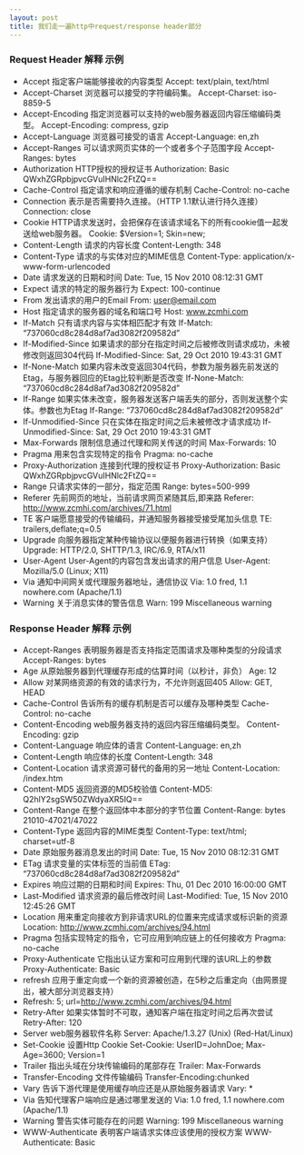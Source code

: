 ```yaml
---
layout: post
title: 我们走一遍http中request/response header部分
---
```


### Request Header 解释 示例
* Accept 指定客户端能够接收的内容类型 Accept: text/plain, text/html
* Accept-Charset 浏览器可以接受的字符编码集。 Accept-Charset: iso-8859-5
* Accept-Encoding 指定浏览器可以支持的web服务器返回内容压缩编码类型。 Accept-Encoding: compress, gzip
* Accept-Language 浏览器可接受的语言 Accept-Language: en,zh
* Accept-Ranges 可以请求网页实体的一个或者多个子范围字段 Accept-Ranges: bytes
* Authorization HTTP授权的授权证书 Authorization: Basic QWxhZGRpbjpvcGVuIHNlc2FtZQ==
* Cache-Control 指定请求和响应遵循的缓存机制 Cache-Control: no-cache
* Connection 表示是否需要持久连接。（HTTP 1.1默认进行持久连接） Connection: close
* Cookie HTTP请求发送时，会把保存在该请求域名下的所有cookie值一起发送给web服务器。 Cookie: $Version=1; Skin=new;
* Content-Length 请求的内容长度 Content-Length: 348
* Content-Type 请求的与实体对应的MIME信息 Content-Type: application/x-www-form-urlencoded
* Date 请求发送的日期和时间 Date: Tue, 15 Nov 2010 08:12:31 GMT
* Expect 请求的特定的服务器行为 Expect: 100-continue
* From 发出请求的用户的Email From: user@email.com
* Host 指定请求的服务器的域名和端口号 Host: www.zcmhi.com
* If-Match 只有请求内容与实体相匹配才有效 If-Match: “737060cd8c284d8af7ad3082f209582d”
* If-Modified-Since 如果请求的部分在指定时间之后被修改则请求成功，未被修改则返回304代码 If-Modified-Since: Sat, 29 Oct 2010 19:43:31 GMT
* If-None-Match 如果内容未改变返回304代码，参数为服务器先前发送的Etag，与服务器回应的Etag比较判断是否改变 If-None-Match: “737060cd8c284d8af7ad3082f209582d”
* If-Range 如果实体未改变，服务器发送客户端丢失的部分，否则发送整个实体。参数也为Etag If-Range: “737060cd8c284d8af7ad3082f209582d”
* If-Unmodified-Since 只在实体在指定时间之后未被修改才请求成功 If-Unmodified-Since: Sat, 29 Oct 2010 19:43:31 GMT
* Max-Forwards 限制信息通过代理和网关传送的时间 Max-Forwards: 10
* Pragma 用来包含实现特定的指令 Pragma: no-cache
* Proxy-Authorization 连接到代理的授权证书 Proxy-Authorization: Basic QWxhZGRpbjpvcGVuIHNlc2FtZQ==
* Range 只请求实体的一部分，指定范围 Range: bytes=500-999
* Referer 先前网页的地址，当前请求网页紧随其后,即来路 Referer: http://www.zcmhi.com/archives/71.html
* TE 客户端愿意接受的传输编码，并通知服务器接受接受尾加头信息 TE: trailers,deflate;q=0.5
* Upgrade 向服务器指定某种传输协议以便服务器进行转换（如果支持） Upgrade: HTTP/2.0, SHTTP/1.3, IRC/6.9, RTA/x11
* User-Agent User-Agent的内容包含发出请求的用户信息 User-Agent: Mozilla/5.0 (Linux; X11)
* Via 通知中间网关或代理服务器地址，通信协议 Via: 1.0 fred, 1.1 nowhere.com (Apache/1.1)
* Warning 关于消息实体的警告信息 Warn: 199 Miscellaneous warning

### Response Header 解释 示例
* Accept-Ranges 表明服务器是否支持指定范围请求及哪种类型的分段请求 Accept-Ranges: bytes
* Age 从原始服务器到代理缓存形成的估算时间（以秒计，非负） Age: 12
* Allow 对某网络资源的有效的请求行为，不允许则返回405 Allow: GET, HEAD
* Cache-Control 告诉所有的缓存机制是否可以缓存及哪种类型 Cache-Control: no-cache
* Content-Encoding web服务器支持的返回内容压缩编码类型。 Content-Encoding: gzip
* Content-Language 响应体的语言 Content-Language: en,zh
* Content-Length 响应体的长度 Content-Length: 348
* Content-Location 请求资源可替代的备用的另一地址 Content-Location: /index.htm
* Content-MD5 返回资源的MD5校验值 Content-MD5: Q2hlY2sgSW50ZWdyaXR5IQ==
* Content-Range 在整个返回体中本部分的字节位置 Content-Range: bytes 21010-47021/47022
* Content-Type 返回内容的MIME类型 Content-Type: text/html; charset=utf-8
* Date 原始服务器消息发出的时间 Date: Tue, 15 Nov 2010 08:12:31 GMT
* ETag 请求变量的实体标签的当前值 ETag: “737060cd8c284d8af7ad3082f209582d”
* Expires 响应过期的日期和时间 Expires: Thu, 01 Dec 2010 16:00:00 GMT
* Last-Modified 请求资源的最后修改时间 Last-Modified: Tue, 15 Nov 2010 12:45:26 GMT
* Location 用来重定向接收方到非请求URL的位置来完成请求或标识新的资源 Location: http://www.zcmhi.com/archives/94.html
* Pragma 包括实现特定的指令，它可应用到响应链上的任何接收方 Pragma: no-cache
* Proxy-Authenticate 它指出认证方案和可应用到代理的该URL上的参数 Proxy-Authenticate: Basic
* refresh 应用于重定向或一个新的资源被创造，在5秒之后重定向（由网景提出，被大部分浏览器支持）  
* Refresh: 5; url=http://www.zcmhi.com/archives/94.html
* Retry-After 如果实体暂时不可取，通知客户端在指定时间之后再次尝试 Retry-After: 120
* Server web服务器软件名称 Server: Apache/1.3.27 (Unix) (Red-Hat/Linux)
* Set-Cookie 设置Http Cookie Set-Cookie: UserID=JohnDoe; Max-Age=3600; Version=1
* Trailer 指出头域在分块传输编码的尾部存在 Trailer: Max-Forwards
* Transfer-Encoding 文件传输编码 Transfer-Encoding:chunked
* Vary 告诉下游代理是使用缓存响应还是从原始服务器请求 Vary: *
* Via 告知代理客户端响应是通过哪里发送的 Via: 1.0 fred, 1.1 nowhere.com (Apache/1.1)
* Warning 警告实体可能存在的问题 Warning: 199 Miscellaneous warning
* WWW-Authenticate 表明客户端请求实体应该使用的授权方案 WWW-Authenticate: Basic
